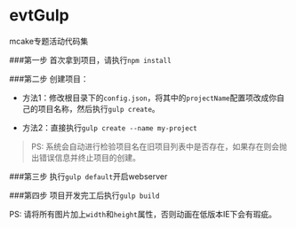 # evtGulp
mcake专题活动代码集

###第一步
首次拿到项目，请执行`npm install`

###第二步
创建项目：

- 方法1：修改根目录下的`config.json`，将其中的`projectName`配置项改成你自己的项目名称，然后执行`gulp create`。

-  方法2：直接执行`gulp create --name my-project`

> PS: 系统会自动进行检验项目名在旧项目列表中是否存在，如果存在则会抛出错误信息并终止项目的创建。

###第三步
执行`gulp default`开启webserver

###第四步
项目开发完工后执行`gulp build`

PS: 请将所有图片加上`width`和`height`属性，否则动画在低版本IE下会有瑕疵。
